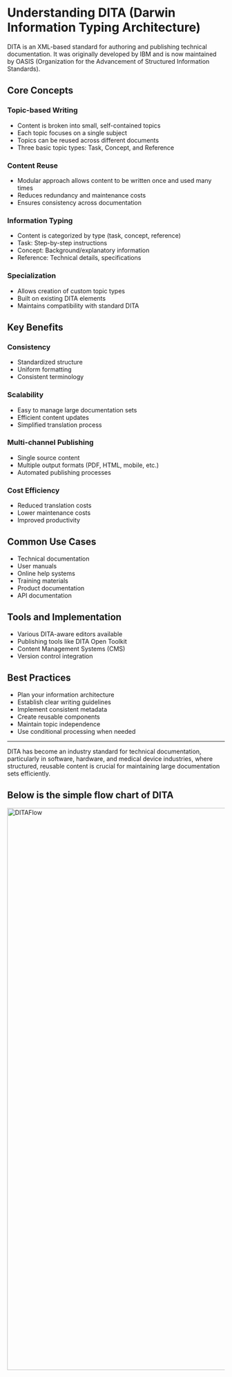 # Understanding DITA (Darwin Information Typing Architecture)

DITA is an XML-based standard for authoring and publishing technical documentation. It was originally developed by IBM and is now maintained by OASIS (Organization for the Advancement of Structured Information Standards).

## Core Concepts

### Topic-based Writing
- Content is broken into small, self-contained topics
- Each topic focuses on a single subject
- Topics can be reused across different documents
- Three basic topic types: Task, Concept, and Reference

### Content Reuse
- Modular approach allows content to be written once and used many times
- Reduces redundancy and maintenance costs
- Ensures consistency across documentation

### Information Typing
- Content is categorized by type (task, concept, reference)
- Task: Step-by-step instructions
- Concept: Background/explanatory information
- Reference: Technical details, specifications

### Specialization
- Allows creation of custom topic types
- Built on existing DITA elements
- Maintains compatibility with standard DITA

## Key Benefits

### Consistency
- Standardized structure
- Uniform formatting
- Consistent terminology

### Scalability
- Easy to manage large documentation sets
- Efficient content updates
- Simplified translation process

### Multi-channel Publishing
- Single source content
- Multiple output formats (PDF, HTML, mobile, etc.)
- Automated publishing processes

### Cost Efficiency
- Reduced translation costs
- Lower maintenance costs
- Improved productivity

## Common Use Cases
- Technical documentation
- User manuals
- Online help systems
- Training materials
- Product documentation
- API documentation

## Tools and Implementation
- Various DITA-aware editors available
- Publishing tools like DITA Open Toolkit
- Content Management Systems (CMS)
- Version control integration

## Best Practices
- Plan your information architecture
- Establish clear writing guidelines
- Implement consistent metadata
- Create reusable components
- Maintain topic independence
- Use conditional processing when needed

---

DITA has become an industry standard for technical documentation, particularly in software, hardware, and medical device industries, where structured, reusable content is crucial for maintaining large documentation sets efficiently.

## Below is the simple flow chart of DITA 
<img width="1298" alt="DITAFlow" src="https://github.com/user-attachments/assets/ba11343b-dc13-4b65-9521-043872a4b74b" />

